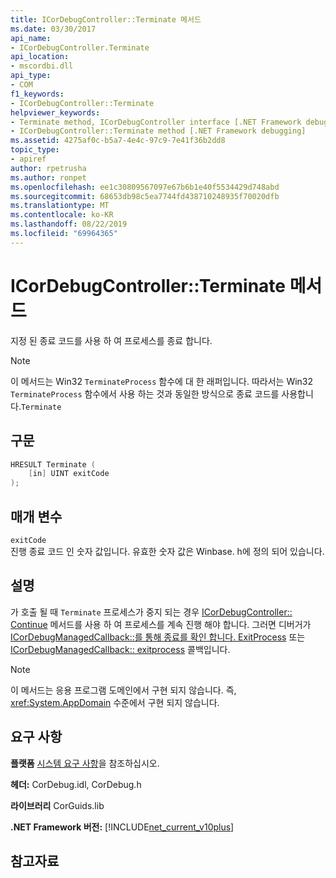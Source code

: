 ```yaml
---
title: ICorDebugController::Terminate 메서드
ms.date: 03/30/2017
api_name:
- ICorDebugController.Terminate
api_location:
- mscordbi.dll
api_type:
- COM
f1_keywords:
- ICorDebugController::Terminate
helpviewer_keywords:
- Terminate method, ICorDebugController interface [.NET Framework debugging]
- ICorDebugController::Terminate method [.NET Framework debugging]
ms.assetid: 4275af0c-b5a7-4e4c-97c9-7e41f36b2dd8
topic_type:
- apiref
author: rpetrusha
ms.author: ronpet
ms.openlocfilehash: ee1c30809567097e67b6b1e40f5534429d748abd
ms.sourcegitcommit: 68653db98c5ea7744fd438710248935f70020dfb
ms.translationtype: MT
ms.contentlocale: ko-KR
ms.lasthandoff: 08/22/2019
ms.locfileid: "69964365"
---
```

# <a name="icordebugcontrollerterminate-method"></a>ICorDebugController::Terminate 메서드
지정 된 종료 코드를 사용 하 여 프로세스를 종료 합니다.  
  
> [!NOTE]
> 이 메서드는 Win32 `TerminateProcess` 함수에 대 한 래퍼입니다. 따라서는 Win32 `TerminateProcess` 함수에서 사용 하는 것과 동일한 방식으로 종료 코드를 사용합니다.`Terminate`  
  
## <a name="syntax"></a>구문  
  
```cpp  
HRESULT Terminate (  
    [in] UINT exitCode  
);  
```  
  
## <a name="parameters"></a>매개 변수  
 `exitCode`  
 진행 종료 코드 인 숫자 값입니다. 유효한 숫자 값은 Winbase. h에 정의 되어 있습니다.  
  
## <a name="remarks"></a>설명  
 가 호출 될 때 `Terminate` 프로세스가 중지 되는 경우 [ICorDebugController:: Continue](../../../../docs/framework/unmanaged-api/debugging/icordebugcontroller-continue-method.md) 메서드를 사용 하 여 프로세스를 계속 진행 해야 합니다. 그러면 디버거가 [ICorDebugManagedCallback::를 통해 종료를 확인 합니다. ExitProcess](../../../../docs/framework/unmanaged-api/debugging/icordebugmanagedcallback-exitprocess-method.md) 또는 [ICorDebugManagedCallback:: exitprocess](../../../../docs/framework/unmanaged-api/debugging/icordebugmanagedcallback-exitappdomain-method.md) 콜백입니다.  
  
> [!NOTE]
> 이 메서드는 응용 프로그램 도메인에서 구현 되지 않습니다. 즉, <xref:System.AppDomain> 수준에서 구현 되지 않습니다.  
  
## <a name="requirements"></a>요구 사항  
 **플랫폼** [시스템 요구 사항](../../../../docs/framework/get-started/system-requirements.md)을 참조하십시오.  
  
 **헤더:** CorDebug.idl, CorDebug.h  
  
 **라이브러리** CorGuids.lib  
  
 **.NET Framework 버전:** [!INCLUDE[net_current_v10plus](../../../../includes/net-current-v10plus-md.md)]  
  
## <a name="see-also"></a>참고자료
